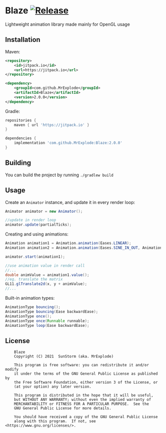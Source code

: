 # Blaze [![Release](https://jitpack.io/v/MrExplode/Blaze.svg)](https://jitpack.io/#MrExplode/Blaze)
Lightweight animation library made mainly for OpenGL usage

## Installation
Maven:
```xml
<repository>
    <id>jitpack.io</id>
    <url>https://jitpack.io</url>
</repository>

<dependency>
    <groupId>com.github.MrExplode</groupId>
    <artifactId>Blaze</artifactId>
    <version>2.0.0</version>
</dependency>
```
Gradle:
```groovy
repositories {
    maven { url 'https://jitpack.io' }
}

dependencies {
    implementation 'com.github.MrExplode:Blaze:2.0.0'
}
```

## Building
You can build the project by running `./gradlew build`

## Usage
Create an `Animator` instance, and update it in every render loop:
```java
Animator animator = new Animator();

//update in render loop
animator.update(partialTicks);
```
Creating and using animations:
```java
Animation animation1 = Animation.animation(Eases.LINEAR);
Animation animation2 = Animation.animation(Eases.SINE_IN_OUT, AnimationType.bouncing(), 0.1);

animator.start(animation1);

//use animation value in render call
//...
double animValue = animation1.value();
//eg. translate the matrix
GL11.glTranslate2d(x, y + animValue);
//...
```

Built-in animation types:

```java
AnimationType bouncing();
AnimationType bouncing(Ease backwardEase);
AnimationType once();
AnimationType once(Runnable runnable);
AnimationType loop(Ease backwardEase);
```

## License
```
    Blaze
    Copyright (C) 2021  SunStorm (aka. MrExplode)

    This program is free software: you can redistribute it and/or modify
    it under the terms of the GNU General Public License as published by
    the Free Software Foundation, either version 3 of the License, or
    (at your option) any later version.

    This program is distributed in the hope that it will be useful,
    but WITHOUT ANY WARRANTY; without even the implied warranty of
    MERCHANTABILITY or FITNESS FOR A PARTICULAR PURPOSE.  See the
    GNU General Public License for more details.

    You should have received a copy of the GNU General Public License
    along with this program.  If not, see <https://www.gnu.org/licenses/>.
```
